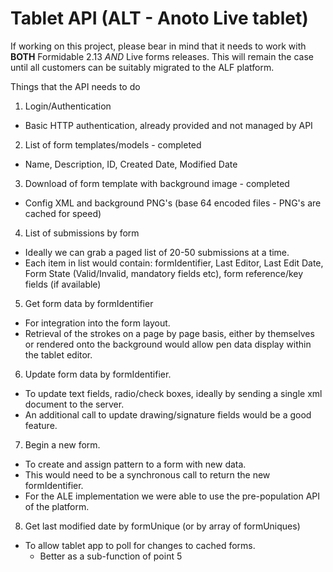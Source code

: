 # Tablet API (ALT - Anoto Live tablet)

If working on this project, please bear in mind that it needs to work
with **BOTH** Formidable 2.13 _AND_ Live forms releases. This will remain
the case until all customers can be suitably migrated to the ALF platform.

Things that the API needs to do

1. Login/Authentication
  * Basic HTTP authentication, already provided and not managed by API

2. List of form templates/models - completed
  * Name, Description, ID, Created Date, Modified Date

3. Download of form template with background image - completed
  * Config XML and background PNG's (base 64 encoded files - PNG's are cached for speed)

4. List of submissions by form
  * Ideally we can grab a paged list of 20-50 submissions at a time. 
  * Each item in list would contain: formIdentifier, Last Editor, Last Edit Date, Form State (Valid/Invalid, mandatory fields etc), form reference/key fields (if available)

5. Get form data by formIdentifier
  * For integration into the form layout. 
  * Retrieval of the strokes on a page by page basis, either by themselves or rendered onto the background would allow pen data display within the tablet editor.

6. Update form data by formIdentifier.
  * To update text fields, radio/check boxes, ideally by sending a single xml document to the server. 
  * An additional call to update drawing/signature fields would be a good feature.

7. Begin a new form.
  * To create and assign pattern to a form with new data. 
  * This would need to be a synchronous call to return the new formIdentifier. 
  * For the ALE implementation we were able to use the pre-population API of the platform.

8. Get last modified date by formUnique (or by array of formUniques)
  * To allow tablet app to poll for changes to cached forms.
    - Better as a sub-function of point 5
